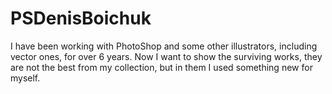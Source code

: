 # PSDenisBoichuk
I have been working with PhotoShop and some other illustrators, including vector ones, for over 6 years. Now I want to show the surviving works, they are not the best from my collection, but in them I used something new for myself.
